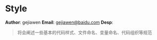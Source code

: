 Style
=====

**Author**: gejiawen
**Email**: gejiawen@baidu.com
**Desp**:
> 将会阐述一些基本的代码样式、文件命名、变量命名、代码组织等规范